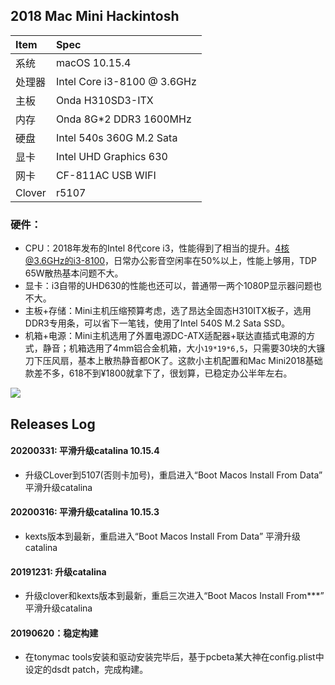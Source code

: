 ## 2018 Mac Mini Hackintosh

| Item | Spec |
|:------|:------|
|系统   | macOS 10.15.4 |
|处理器 | Intel Core i3-8100 @ 3.6GHz |
|主板   | Onda H310SD3-ITX |
|内存   | Onda 8G*2 DDR3 1600MHz |
|硬盘   | Intel 540s 360G M.2 Sata |
|显卡   | Intel UHD Graphics 630 |
|网卡   | CF-811AC USB WIFI |
|Clover| r5107 |

### 硬件：
- CPU：2018年发布的Intel 8代core i3，性能得到了相当的提升。4核@3.6GHz的i3-8100，日常办公影音空闲率在50%以上，性能上够用，TDP 65W散热基本问题不大。
- 显卡：i3自带的UHD630的性能也还可以，普通带一两个1080P显示器问题也不大。
- 主板+存储：Mini主机压缩预算考虑，选了昂达全固态H310ITX板子，选用DDR3专用条，可以省下一笔钱，使用了Intel 540S M.2 Sata SSD。
- 机箱+电源：Mini主机选用了外置电源DC-ATX适配器+联达直插式电源的方式，静音；机箱选用了4mm铝合金机箱，大小`19*19*6,5`，只需要30块的大镰刀下压风扇，基本上散热静音都OK了。这款小主机配置和Mac Mini2018基础款差不多，618不到¥1800就拿下了，很划算，已稳定办公半年左右。

![](./L65_itx_case.png)


## Releases Log


#### 20200331: 平滑升级catalina 10.15.4
  - 升级CLover到5107(否则卡加号)，重启进入“Boot Macos Install From Data” 平滑升级catalina

#### 20200316: 平滑升级catalina 10.15.3
  - kexts版本到最新，重启进入“Boot Macos Install From Data” 平滑升级catalina

#### 20191231: 升级catalina
  - 升级clover和kexts版本到最新，重启三次进入“Boot Macos Install From***” 平滑升级catalina

#### 20190620：稳定构建
  - 在tonymac tools安装和驱动安装完毕后，基于pcbeta某大神在config.plist中设定的dsdt patch，完成构建。